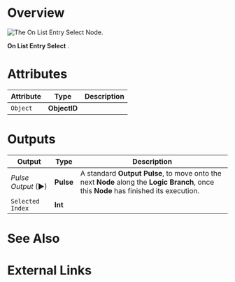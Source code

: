 # Overview

![The On List Entry Select Node.]()

**On List Entry Select** .

# Attributes

|Attribute|Type|Description|
|---|---|---|
| `Object` | **ObjectID** | |



# Outputs

|Output|Type|Description|
|---|---|---|
|*Pulse Output* (►)|**Pulse**|A standard **Output Pulse**, to move onto the next **Node** along the **Logic Branch**, once this **Node** has finished its execution.|
| `Selected Index` | **Int** |  |

# See Also

# External Links

